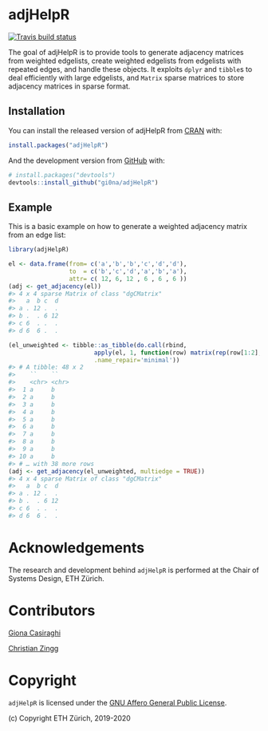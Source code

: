 
<!-- README.md is generated from README.Rmd. Please edit that file -->

# adjHelpR

<!-- badges: start -->

[![Travis build
status](https://travis-ci.com/gi0na/adjHelpR.svg?branch=master)](https://travis-ci.com/gi0na/adjHelpR)
<!-- badges: end -->

The goal of adjHelpR is to provide tools to generate adjacency matrices
from weighted edgelists, create weighted edgelists from edgelists with
repeated edges, and handle these objects. It exploits `dplyr` and
`tibble`s to deal efficiently with large edgelists, and `Matrix` sparse
matrices to store adjacency matrices in sparse format.

## Installation

You can install the released version of adjHelpR from
[CRAN](https://CRAN.R-project.org) with:

``` r
install.packages("adjHelpR")
```

And the development version from [GitHub](https://github.com/) with:

``` r
# install.packages("devtools")
devtools::install_github("gi0na/adjHelpR")
```

## Example

This is a basic example on how to generate a weighted adjacency matrix
from an edge list:

``` r
library(adjHelpR)

el <- data.frame(from= c('a','b','b','c','d','d'),
                 to  = c('b','c','d','a','b','a'),
                 attr= c( 12, 6, 12 , 6 , 6 , 6 ))
(adj <- get_adjacency(el))
#> 4 x 4 sparse Matrix of class "dgCMatrix"
#>   a  b c  d
#> a . 12 .  .
#> b .  . 6 12
#> c 6  . .  .
#> d 6  6 .  .

(el_unweighted <- tibble::as_tibble(do.call(rbind, 
                        apply(el, 1, function(row) matrix(rep(row[1:2], each=as.integer(row[3])), ncol = 2))), 
                        .name_repair='minimal'))
#> # A tibble: 48 x 2
#>    ``    ``   
#>    <chr> <chr>
#>  1 a     b    
#>  2 a     b    
#>  3 a     b    
#>  4 a     b    
#>  5 a     b    
#>  6 a     b    
#>  7 a     b    
#>  8 a     b    
#>  9 a     b    
#> 10 a     b    
#> # … with 38 more rows
(adj <- get_adjacency(el_unweighted, multiedge = TRUE))
#> 4 x 4 sparse Matrix of class "dgCMatrix"
#>   a  b c  d
#> a . 12 .  .
#> b .  . 6 12
#> c 6  . .  .
#> d 6  6 .  .
```

# Acknowledgements

The research and development behind `adjHelpR` is performed at the Chair
of Systems Design, ETH Zürich.

# Contributors

[Giona Casiraghi](http://giona.info)

[Christian Zingg](https://www.sg.ethz.ch/team/people/czingg/)

# Copyright

`adjHelpR` is licensed under the [GNU Affero General Public
License](https://choosealicense.com/licenses/agpl-3.0/).

\(c\) Copyright ETH Zürich, 2019-2020
